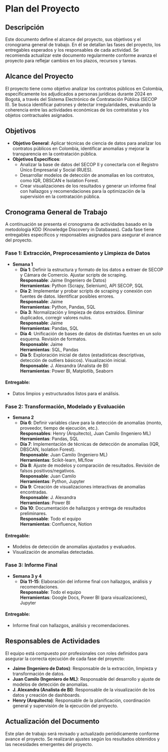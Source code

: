 # Plan del Proyecto

## Descripción
Este documento define el alcance del proyecto, sus objetivos y el cronograma general de trabajo. En él se detallan las fases del proyecto, los entregables esperados y los responsables de cada actividad. Se recomienda actualizar este documento regularmente conforme avanza el proyecto para reflejar cambios en los plazos, recursos y tareas.

## Alcance del Proyecto
El proyecto tiene como objetivo analizar los contratos públicos en Colombia, específicamente los adjudicados a personas jurídicas durante 2024 en Bogotá, a través del Sistema Electrónico de Contratación Pública (SECOP II). Se busca identificar patrones y detectar irregularidades, evaluando la coherencia entre las actividades económicas de los contratistas y los objetos contractuales asignados.

## Objetivos
- **Objetivo General**: Aplicar técnicas de ciencia de datos para analizar los contratos públicos en Colombia, identificar anomalías y mejorar la transparencia en la contratación pública.
- **Objetivos Específicos**:
  - Analizar la base de datos del SECOP II y conectarla con el Registro Único Empresarial y Social (RUES).
  - Desarrollar modelos de detección de anomalías en los contratos, como IQR, DBSCAN e Isolation Forest.
  - Crear visualizaciones de los resultados y generar un informe final con hallazgos y recomendaciones para la optimización de la supervisión en la contratación pública.

## Cronograma General de Trabajo
A continuación se presenta el cronograma de actividades basado en la metodología KDD (Knowledge Discovery in Databases). Cada fase tiene entregables específicos y responsables asignados para asegurar el avance del proyecto.

### Fase 1: **Extracción, Preprocesamiento y Limpieza de Datos**
- **Semana 1**
    - **Día 1**: Definir la estructura y formato de los datos a extraer de SECOP y Cámara de Comercio. Ajustar scripts de scraping.  
      **Responsable**: Jaime (Ingeniero de Datos)  
      **Herramientas**: Python (Scrapy, Selenium), API SECOP, SQL
    - **Día 2**: Implementar y probar scripts de scraping y conexión con fuentes de datos. Identificar posibles errores.  
      **Responsable**: Jaime  
      **Herramientas**: Python, Pandas, SQL
    - **Día 3**: Normalización y limpieza de datos extraídos. Eliminar duplicados, corregir valores nulos.  
      **Responsable**: Jaime  
      **Herramientas**: Pandas, SQL
    - **Día 4**: Unificación de bases de datos de distintas fuentes en un solo esquema. Revisión de formatos.  
      **Responsable**: Jaime  
      **Herramientas**: SQL, Pandas
    - **Día 5**: Exploración inicial de datos (estadísticas descriptivas, detección de outliers básicos). Visualización inicial.  
      **Responsable**: J. Alexandra (Analista de BI)  
      **Herramientas**: Power BI, Matplotlib, Seaborn  

#### Entregable:  
- Datos limpios y estructurados listos para el análisis.

### Fase 2: **Transformación, Modelado y Evaluación**
- **Semana 2**
    - **Día 6**: Definir variables clave para la detección de anomalías (monto, proveedor, tiempo de ejecución, etc.).  
      **Responsables**: Henry (Arquitecto), Juan Camilo (Ingeniero ML)  
      **Herramientas**: Pandas, SQL
    - **Día 7**: Implementación de técnicas de detección de anomalías (IQR, DBSCAN, Isolation Forest).  
      **Responsable**: Juan Camilo (Ingeniero ML)  
      **Herramientas**: Scikit-learn, MLflow
    - **Día 8**: Ajuste de modelos y comparación de resultados. Revisión de falsos positivos/negativos.  
      **Responsable**: Juan Camilo  
      **Herramientas**: Python, Jupyter
    - **Día 9**: Creación de visualizaciones interactivas de anomalías encontradas.  
      **Responsable**: J. Alexandra  
      **Herramientas**: Power BI
    - **Día 10**: Documentación de hallazgos y entrega de resultados preliminares.  
      **Responsable**: Todo el equipo  
      **Herramientas**: Confluence, Notion  

#### Entregable:
- Modelos de detección de anomalías ajustados y evaluados.
- Visualización de anomalías detectadas.

### Fase 3: **Informe Final**
- **Semana 3 y 4**
    - **Día 11-15**: Elaboración del informe final con hallazgos, análisis y recomendaciones.  
      **Responsable**: Todo el equipo  
      **Herramientas**: Google Docs, Power BI (para visualizaciones), Jupyter

#### Entregable:
- Informe final con hallazgos, análisis y recomendaciones.
  
## Responsables de Actividades
El equipo está compuesto por profesionales con roles definidos para asegurar la correcta ejecución de cada fase del proyecto:

- **Jaime (Ingeniero de Datos)**: Responsable de la extracción, limpieza y transformación de datos.
- **Juan Camilo (Ingeniero de ML)**: Responsable del desarrollo y ajuste de modelos de detección de anomalías.
- **J. Alexandra (Analista de BI)**: Responsable de la visualización de los datos y creación de dashboards.
- **Henry (Arquitecto)**: Responsable de la planificación, coordinación general y supervisión de la ejecución del proyecto.

## Actualización del Documento
Este plan de trabajo será revisado y actualizado periódicamente conforme avance el proyecto. Se realizarán ajustes según los resultados obtenidos y las necesidades emergentes del proyecto.
